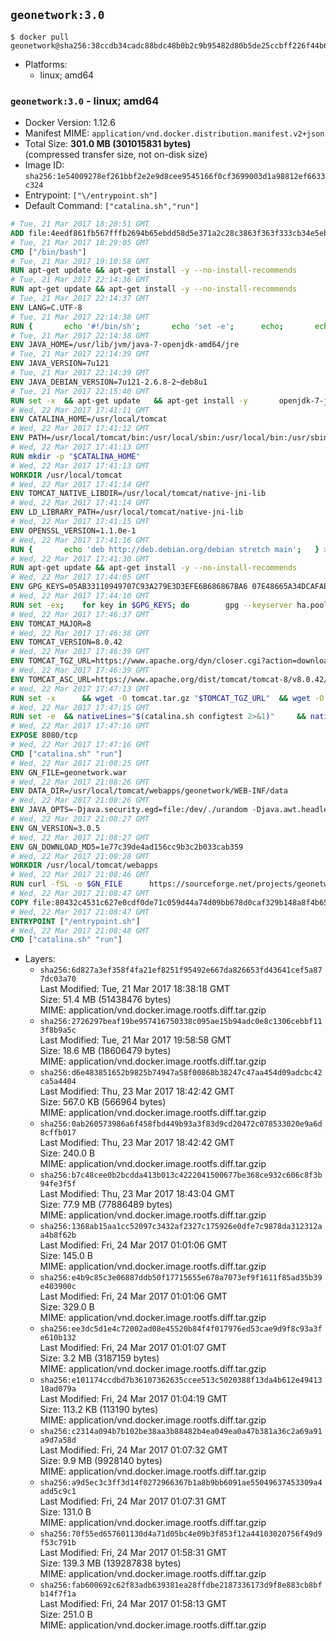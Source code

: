 ## `geonetwork:3.0`

```console
$ docker pull geonetwork@sha256:38ccdb34cadc88bdc48b0b2c9b95482d80b5de25ccbff226f44b6919dca1601e
```

-	Platforms:
	-	linux; amd64

### `geonetwork:3.0` - linux; amd64

-	Docker Version: 1.12.6
-	Manifest MIME: `application/vnd.docker.distribution.manifest.v2+json`
-	Total Size: **301.0 MB (301015831 bytes)**  
	(compressed transfer size, not on-disk size)
-	Image ID: `sha256:1e54009278ef261bbf2e2e9d8cee9545166f0cf3699003d1a98812ef6633c324`
-	Entrypoint: `["\/entrypoint.sh"]`
-	Default Command: `["catalina.sh","run"]`

```dockerfile
# Tue, 21 Mar 2017 18:28:51 GMT
ADD file:4eedf861fb567fffb2694b65ebdd58d5e371a2c28c3863f363f333cb34e5eb7b in / 
# Tue, 21 Mar 2017 18:29:05 GMT
CMD ["/bin/bash"]
# Tue, 21 Mar 2017 19:10:58 GMT
RUN apt-get update && apt-get install -y --no-install-recommends 		ca-certificates 		curl 		wget 	&& rm -rf /var/lib/apt/lists/*
# Tue, 21 Mar 2017 22:14:36 GMT
RUN apt-get update && apt-get install -y --no-install-recommends 		bzip2 		unzip 		xz-utils 	&& rm -rf /var/lib/apt/lists/*
# Tue, 21 Mar 2017 22:14:37 GMT
ENV LANG=C.UTF-8
# Tue, 21 Mar 2017 22:14:38 GMT
RUN { 		echo '#!/bin/sh'; 		echo 'set -e'; 		echo; 		echo 'dirname "$(dirname "$(readlink -f "$(which javac || which java)")")"'; 	} > /usr/local/bin/docker-java-home 	&& chmod +x /usr/local/bin/docker-java-home
# Tue, 21 Mar 2017 22:14:38 GMT
ENV JAVA_HOME=/usr/lib/jvm/java-7-openjdk-amd64/jre
# Tue, 21 Mar 2017 22:14:39 GMT
ENV JAVA_VERSION=7u121
# Tue, 21 Mar 2017 22:14:39 GMT
ENV JAVA_DEBIAN_VERSION=7u121-2.6.8-2~deb8u1
# Tue, 21 Mar 2017 22:15:40 GMT
RUN set -x 	&& apt-get update 	&& apt-get install -y 		openjdk-7-jre-headless="$JAVA_DEBIAN_VERSION" 	&& rm -rf /var/lib/apt/lists/* 	&& [ "$JAVA_HOME" = "$(docker-java-home)" ]
# Wed, 22 Mar 2017 17:41:11 GMT
ENV CATALINA_HOME=/usr/local/tomcat
# Wed, 22 Mar 2017 17:41:12 GMT
ENV PATH=/usr/local/tomcat/bin:/usr/local/sbin:/usr/local/bin:/usr/sbin:/usr/bin:/sbin:/bin
# Wed, 22 Mar 2017 17:41:13 GMT
RUN mkdir -p "$CATALINA_HOME"
# Wed, 22 Mar 2017 17:41:13 GMT
WORKDIR /usr/local/tomcat
# Wed, 22 Mar 2017 17:41:14 GMT
ENV TOMCAT_NATIVE_LIBDIR=/usr/local/tomcat/native-jni-lib
# Wed, 22 Mar 2017 17:41:14 GMT
ENV LD_LIBRARY_PATH=/usr/local/tomcat/native-jni-lib
# Wed, 22 Mar 2017 17:41:15 GMT
ENV OPENSSL_VERSION=1.1.0e-1
# Wed, 22 Mar 2017 17:41:16 GMT
RUN { 		echo 'deb http://deb.debian.org/debian stretch main'; 	} > /etc/apt/sources.list.d/stretch.list 	&& { 		echo 'Package: *'; 		echo 'Pin: release n=stretch'; 		echo 'Pin-Priority: -10'; 		echo; 		echo 'Package: openssl libssl*'; 		echo "Pin: version $OPENSSL_VERSION"; 		echo 'Pin-Priority: 990'; 	} > /etc/apt/preferences.d/stretch-openssl
# Wed, 22 Mar 2017 17:41:30 GMT
RUN apt-get update && apt-get install -y --no-install-recommends 		libapr1 		openssl="$OPENSSL_VERSION" 	&& rm -rf /var/lib/apt/lists/*
# Wed, 22 Mar 2017 17:44:05 GMT
ENV GPG_KEYS=05AB33110949707C93A279E3D3EFE6B686867BA6 07E48665A34DCAFAE522E5E6266191C37C037D42 47309207D818FFD8DCD3F83F1931D684307A10A5 541FBE7D8F78B25E055DDEE13C370389288584E7 61B832AC2F1C5A90F0F9B00A1C506407564C17A3 713DA88BE50911535FE716F5208B0AB1D63011C7 79F7026C690BAA50B92CD8B66A3AD3F4F22C4FED 9BA44C2621385CB966EBA586F72C284D731FABEE A27677289986DB50844682F8ACB77FC2E86E29AC A9C5DF4D22E99998D9875A5110C01C5A2F6059E7 DCFD35E0BF8CA7344752DE8B6FB21E8933C60243 F3A04C595DB5B6A5F1ECA43E3B7BBB100D811BBE F7DA48BB64BCB84ECBA7EE6935CD23C10D498E23
# Wed, 22 Mar 2017 17:44:10 GMT
RUN set -ex; 	for key in $GPG_KEYS; do 		gpg --keyserver ha.pool.sks-keyservers.net --recv-keys "$key"; 	done
# Wed, 22 Mar 2017 17:46:37 GMT
ENV TOMCAT_MAJOR=8
# Wed, 22 Mar 2017 17:46:38 GMT
ENV TOMCAT_VERSION=8.0.42
# Wed, 22 Mar 2017 17:46:39 GMT
ENV TOMCAT_TGZ_URL=https://www.apache.org/dyn/closer.cgi?action=download&filename=tomcat/tomcat-8/v8.0.42/bin/apache-tomcat-8.0.42.tar.gz
# Wed, 22 Mar 2017 17:46:39 GMT
ENV TOMCAT_ASC_URL=https://www.apache.org/dist/tomcat/tomcat-8/v8.0.42/bin/apache-tomcat-8.0.42.tar.gz.asc
# Wed, 22 Mar 2017 17:47:13 GMT
RUN set -x 		&& wget -O tomcat.tar.gz "$TOMCAT_TGZ_URL" 	&& wget -O tomcat.tar.gz.asc "$TOMCAT_ASC_URL" 	&& gpg --batch --verify tomcat.tar.gz.asc tomcat.tar.gz 	&& tar -xvf tomcat.tar.gz --strip-components=1 	&& rm bin/*.bat 	&& rm tomcat.tar.gz* 		&& nativeBuildDir="$(mktemp -d)" 	&& tar -xvf bin/tomcat-native.tar.gz -C "$nativeBuildDir" --strip-components=1 	&& nativeBuildDeps=" 		gcc 		libapr1-dev 		libssl-dev 		make 		openjdk-${JAVA_VERSION%%[-~bu]*}-jdk=$JAVA_DEBIAN_VERSION 	" 	&& apt-get update && apt-get install -y --no-install-recommends $nativeBuildDeps && rm -rf /var/lib/apt/lists/* 	&& ( 		export CATALINA_HOME="$PWD" 		&& cd "$nativeBuildDir/native" 		&& ./configure 			--libdir="$TOMCAT_NATIVE_LIBDIR" 			--prefix="$CATALINA_HOME" 			--with-apr="$(which apr-1-config)" 			--with-java-home="$(docker-java-home)" 			--with-ssl=yes 		&& make -j$(nproc) 		&& make install 	) 	&& apt-get purge -y --auto-remove $nativeBuildDeps 	&& rm -rf "$nativeBuildDir" 	&& rm bin/tomcat-native.tar.gz
# Wed, 22 Mar 2017 17:47:15 GMT
RUN set -e 	&& nativeLines="$(catalina.sh configtest 2>&1)" 	&& nativeLines="$(echo "$nativeLines" | grep 'Apache Tomcat Native')" 	&& nativeLines="$(echo "$nativeLines" | sort -u)" 	&& if ! echo "$nativeLines" | grep 'INFO: Loaded APR based Apache Tomcat Native library' >&2; then 		echo >&2 "$nativeLines"; 		exit 1; 	fi
# Wed, 22 Mar 2017 17:47:16 GMT
EXPOSE 8080/tcp
# Wed, 22 Mar 2017 17:47:16 GMT
CMD ["catalina.sh" "run"]
# Wed, 22 Mar 2017 21:08:25 GMT
ENV GN_FILE=geonetwork.war
# Wed, 22 Mar 2017 21:08:26 GMT
ENV DATA_DIR=/usr/local/tomcat/webapps/geonetwork/WEB-INF/data
# Wed, 22 Mar 2017 21:08:26 GMT
ENV JAVA_OPTS=-Djava.security.egd=file:/dev/./urandom -Djava.awt.headless=true -Xmx512M -Xss2M -XX:MaxPermSize=512m -XX:+UseConcMarkSweepGC
# Wed, 22 Mar 2017 21:08:27 GMT
ENV GN_VERSION=3.0.5
# Wed, 22 Mar 2017 21:08:27 GMT
ENV GN_DOWNLOAD_MD5=1e77c39de4ad156cc9b3c2b033cab359
# Wed, 22 Mar 2017 21:08:28 GMT
WORKDIR /usr/local/tomcat/webapps
# Wed, 22 Mar 2017 21:08:46 GMT
RUN curl -fSL -o $GN_FILE      https://sourceforge.net/projects/geonetwork/files/GeoNetwork_opensource/v${GN_VERSION}/geonetwork.war/download &&      echo "$GN_DOWNLOAD_MD5 *$GN_FILE" | md5sum -c &&      mkdir -p geonetwork &&      unzip -e $GN_FILE -d geonetwork &&      rm $GN_FILE
# Wed, 22 Mar 2017 21:08:47 GMT
COPY file:80432c4531c627e0cdf0de71c059d44a74d09bb678d0caf329b148a8f4b65fb9 in /entrypoint.sh 
# Wed, 22 Mar 2017 21:08:47 GMT
ENTRYPOINT ["/entrypoint.sh"]
# Wed, 22 Mar 2017 21:08:48 GMT
CMD ["catalina.sh" "run"]
```

-	Layers:
	-	`sha256:6d827a3ef358f4fa21ef8251f95492e667da826653fd43641cef5a877dc03a70`  
		Last Modified: Tue, 21 Mar 2017 18:38:18 GMT  
		Size: 51.4 MB (51438476 bytes)  
		MIME: application/vnd.docker.image.rootfs.diff.tar.gzip
	-	`sha256:2726297beaf19be957416750338c095ae15b94adc0e8c1306cebbf113f8b9a5c`  
		Last Modified: Tue, 21 Mar 2017 19:58:58 GMT  
		Size: 18.6 MB (18606479 bytes)  
		MIME: application/vnd.docker.image.rootfs.diff.tar.gzip
	-	`sha256:d6e483851652b9825b74947a58f00868b38247c47aa454d09adcbc42ca5a4404`  
		Last Modified: Thu, 23 Mar 2017 18:42:42 GMT  
		Size: 567.0 KB (566964 bytes)  
		MIME: application/vnd.docker.image.rootfs.diff.tar.gzip
	-	`sha256:0ab260573986a6f458fbd449b93a3f83d9cd20472c078533020e9a6d8cffb017`  
		Last Modified: Thu, 23 Mar 2017 18:42:42 GMT  
		Size: 240.0 B  
		MIME: application/vnd.docker.image.rootfs.diff.tar.gzip
	-	`sha256:b7c48cee0b2bcdda413b013c4222041500677be368ce932c606c8f3b94fe3f5f`  
		Last Modified: Thu, 23 Mar 2017 18:43:04 GMT  
		Size: 77.9 MB (77886489 bytes)  
		MIME: application/vnd.docker.image.rootfs.diff.tar.gzip
	-	`sha256:1368ab15aa1cc52097c3432af2327c175926e0dfe7c9878da312312aa4b8f62b`  
		Last Modified: Fri, 24 Mar 2017 01:01:06 GMT  
		Size: 145.0 B  
		MIME: application/vnd.docker.image.rootfs.diff.tar.gzip
	-	`sha256:e4b9c85c3e06887ddb50f17715655e678a7073ef9f1611f85ad35b39e403900c`  
		Last Modified: Fri, 24 Mar 2017 01:01:06 GMT  
		Size: 329.0 B  
		MIME: application/vnd.docker.image.rootfs.diff.tar.gzip
	-	`sha256:ee3dc5d1e4c72002ad08e45520b84f4f017976ed53cae9d9f8c93a3fe610b132`  
		Last Modified: Fri, 24 Mar 2017 01:01:07 GMT  
		Size: 3.2 MB (3187159 bytes)  
		MIME: application/vnd.docker.image.rootfs.diff.tar.gzip
	-	`sha256:e101174ccdbd7b36107362635ccee513c5020388f13da4b612e4941318ad079a`  
		Last Modified: Fri, 24 Mar 2017 01:04:19 GMT  
		Size: 113.2 KB (113190 bytes)  
		MIME: application/vnd.docker.image.rootfs.diff.tar.gzip
	-	`sha256:c2314a094b7b102be38aa3b88482b4ea049ea0a47b381a36c2a69a91a9d7a58d`  
		Last Modified: Fri, 24 Mar 2017 01:07:32 GMT  
		Size: 9.9 MB (9928140 bytes)  
		MIME: application/vnd.docker.image.rootfs.diff.tar.gzip
	-	`sha256:a9d5ec3c3ff3d14f0272966367b1a8b9bb6091ae55049637453309a4add5c9c1`  
		Last Modified: Fri, 24 Mar 2017 01:07:31 GMT  
		Size: 131.0 B  
		MIME: application/vnd.docker.image.rootfs.diff.tar.gzip
	-	`sha256:70f55ed657601130d4a71d05bc4e09b3f853f12a44103020756f49d9f53c791b`  
		Last Modified: Fri, 24 Mar 2017 01:58:31 GMT  
		Size: 139.3 MB (139287838 bytes)  
		MIME: application/vnd.docker.image.rootfs.diff.tar.gzip
	-	`sha256:fab600692c62f83adb639381ea28ffdbe2187336173d9f8e883cb8bfb14f7f1a`  
		Last Modified: Fri, 24 Mar 2017 01:58:13 GMT  
		Size: 251.0 B  
		MIME: application/vnd.docker.image.rootfs.diff.tar.gzip
